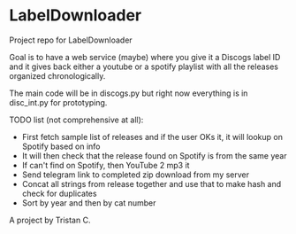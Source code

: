 # LabelDownloader

Project repo for LabelDownloader

Goal is to have a web service (maybe) where you give it a Discogs label ID and it gives back either a youtube or a spotify playlist with all the releases organized chronologically.

The main code will be in discogs.py but right now everything is in disc_int.py for prototyping.

TODO list (not comprehensive at all):
- First fetch sample list of releases and if the user OKs it, it will lookup on Spotify based on info
- It will then check that the release found on Spotify is from the same year
- If can't find on Spotify, then YouTube 2 mp3 it
- Send telegram link to completed zip download from my server
- Concat all strings from release together and use that to make hash and check for duplicates
- Sort by year and then by cat number

A project by Tristan C.
